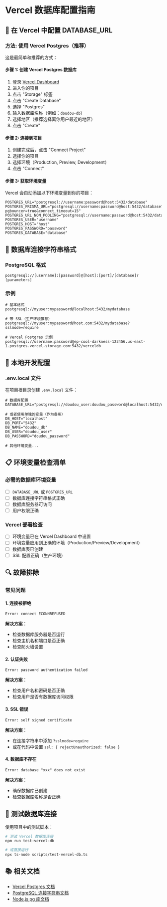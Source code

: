 # Vercel 数据库配置指南

## 🎯 在 Vercel 中配置 DATABASE_URL

### 方法: 使用 Vercel Postgres（推荐）

这是最简单和推荐的方式：

#### 步骤 1: 创建 Vercel Postgres 数据库
1. 登录 [Vercel Dashboard](https://vercel.com/dashboard)
2. 进入你的项目
3. 点击 "Storage" 标签
4. 点击 "Create Database"
5. 选择 "Postgres"
6. 输入数据库名称（例如：`doudou-db`）
7. 选择地区（推荐选择离你用户最近的地区）
8. 点击 "Create"

#### 步骤 2: 连接到项目
1. 创建完成后，点击 "Connect Project"
2. 选择你的项目
3. 选择环境（Production, Preview, Development）
4. 点击 "Connect"

#### 步骤 3: 获取环境变量
Vercel 会自动添加以下环境变量到你的项目：
```
POSTGRES_URL="postgresql://username:password@host:5432/database"
POSTGRES_PRISMA_URL="postgresql://username:password@host:5432/database?pgbouncer=true&connect_timeout=15"
POSTGRES_URL_NON_POOLING="postgresql://username:password@host:5432/database"
POSTGRES_USER="username"
POSTGRES_HOST="host"
POSTGRES_PASSWORD="password"
POSTGRES_DATABASE="database"
```


## 🔧 数据库连接字符串格式

### PostgreSQL 格式
```
postgresql://[username]:[password]@[host]:[port]/[database]?[parameters]
```

### 示例
```
# 基本格式
postgresql://myuser:mypassword@localhost:5432/mydatabase

# 带 SSL（生产环境推荐）
postgresql://myuser:mypassword@host.com:5432/mydatabase?sslmode=require

# Vercel Postgres 示例
postgresql://username:password@ep-cool-darkness-123456.us-east-1.postgres.vercel-storage.com:5432/verceldb
```

## 🚀 本地开发配置

### .env.local 文件
在项目根目录创建 `.env.local` 文件：

```env
# 数据库配置
DATABASE_URL="postgresql://doudou_user:doudou_password@localhost:5432/doudou_db"

# 或者使用单独的变量（作为备用）
DB_HOST="localhost"
DB_PORT="5432"
DB_NAME="doudou_db"
DB_USER="doudou_user"
DB_PASSWORD="doudou_password"

# 其他环境变量...
```

## 📋 环境变量检查清单

### 必需的数据库环境变量
- [ ] `DATABASE_URL` 或 `POSTGRES_URL`
- [ ] 数据库连接字符串格式正确
- [ ] 数据库服务器可访问
- [ ] 用户权限正确

### Vercel 部署检查
- [ ] 环境变量已在 Vercel Dashboard 中设置
- [ ] 环境变量应用到正确的环境（Production/Preview/Development）
- [ ] 数据库表已创建
- [ ] SSL 配置正确（生产环境）

## 🔍 故障排除

### 常见问题

#### 1. 连接被拒绝
```
Error: connect ECONNREFUSED
```
**解决方案**：
- 检查数据库服务器是否运行
- 检查主机名和端口是否正确
- 检查防火墙设置

#### 2. 认证失败
```
Error: password authentication failed
```
**解决方案**：
- 检查用户名和密码是否正确
- 检查用户是否有数据库访问权限

#### 3. SSL 错误
```
Error: self signed certificate
```
**解决方案**：
- 在连接字符串中添加 `?sslmode=require`
- 或在代码中设置 `ssl: { rejectUnauthorized: false }`

#### 4. 数据库不存在
```
Error: database "xxx" does not exist
```
**解决方案**：
- 确保数据库已创建
- 检查数据库名称是否正确

## 🧪 测试数据库连接

使用项目中的测试脚本：

```bash
# 测试 Vercel 数据库连接
npm run test:vercel-db

# 或直接运行
npx ts-node scripts/test-vercel-db.ts
```

## 📚 相关文档

- [Vercel Postgres 文档](https://vercel.com/docs/storage/vercel-postgres)
- [PostgreSQL 连接字符串文档](https://www.postgresql.org/docs/current/libpq-connect.html#LIBPQ-CONNSTRING)
- [Node.js pg 库文档](https://node-postgres.com/)
